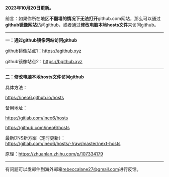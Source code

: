 **2023年10月20日更新。**

前言：如果你所在地区**不翻墙的情况下无法打开**github.com网站，那么可以通过**github镜像网站**访问github，或者通过**修改电脑本地hosts文件**来访问github。

***

**一：通过github镜像网站访问github**

github镜像站点1：https://agithub.xyz

github镜像站点2：https://bgithub.xyz

***

**二：修改电脑本地hosts文件访问github**

具体方法：

https://ineo6.github.io/hosts  

备用地址：

https://gitlab.com/ineo6/hosts  

https://github.com/ineo6/hosts  

最新DNS新方案（定时更新）：https://gitlab.com/ineo6/hosts/-/raw/master/next-hosts

原理：https://zhuanlan.zhihu.com/p/107334179

***


有问题可以发邮件到海外邮箱[rebeccalane27@gmail.com](mailto:rebeccalane27@gmail.com)进行反馈。
